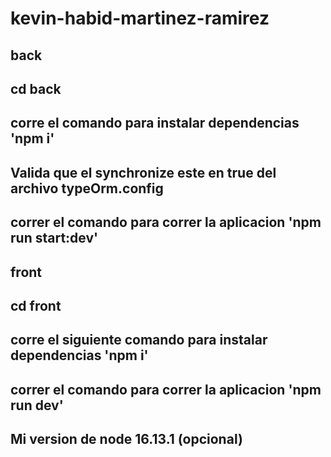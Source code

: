 # kevin-habid-martinez-ramirez

## back

## cd back
## corre el comando para instalar dependencias 'npm i' 
## Valida que el synchronize este en true del archivo typeOrm.config
## correr el comando para correr la aplicacion 'npm run start:dev'

## front

## cd front
## corre el siguiente comando para instalar dependencias 'npm i' 
## correr el comando para correr la aplicacion 'npm run dev'


## Mi version de node 16.13.1 (opcional)
